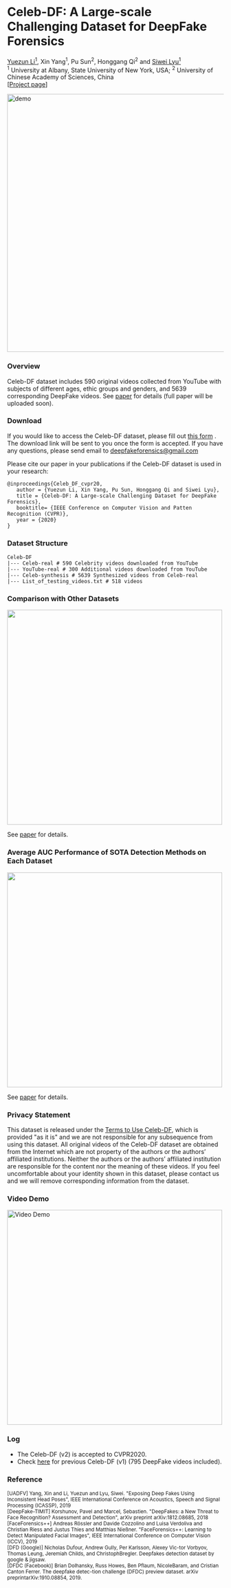 # Celeb-DF: A Large-scale Challenging Dataset for DeepFake Forensics

[Yuezun Li<sup>1</sup>](https://yuezunli.github.io/), 
Xin Yang<sup>1</sup>, Pu Sun<sup>2</sup>, Honggang Qi<sup>2</sup> and [Siwei Lyu<sup>1</sup>](http://www.cs.albany.edu/~lsw/)</br>
<sup>1</sup> University at Albany, State University of New York, USA; 
<sup>2</sup> University of Chinese Academy of Sciences, China</br>
[[Project page](http://www.cs.albany.edu/~lsw/celeb-deepfakeforensics.html)]

<img src="Celeb-DF-v2/demo.png" alt="demo" width="600"/>

### Overview

Celeb-DF dataset includes 590 original videos collected from YouTube with subjects of different ages, ethic groups and genders, and 5639 corresponding DeepFake videos. 
See [paper](https://arxiv.org/abs/1909.12962) for details (full paper will be uploaded soon). 


### Download
If you would like to access the Celeb-DF dataset, 
please fill out [this form](https://forms.gle/2jYBby6y1FBU3u6q9)
. The download link will be sent to you once the form is accepted. If you have any questions, please send email to [deepfakeforensics@gmail.com]() 

Please cite our paper in your publications if the Celeb-DF dataset is used in your research:
```
@inproceedings{Celeb_DF_cvpr20,
   author = {Yuezun Li, Xin Yang, Pu Sun, Honggang Qi and Siwei Lyu},
   title = {Celeb-DF: A Large-scale Challenging Dataset for DeepFake Forensics},
   booktitle= {IEEE Conference on Computer Vision and Patten Recognition (CVPR)},
   year = {2020}
}
```

### Dataset Structure
```commandline
Celeb-DF
|--- Celeb-real # 590 Celebrity videos downloaded from YouTube
|--- YouTube-real # 300 Additional videos downloaded from YouTube
|--- Celeb-synthesis # 5639 Synthesized videos from Celeb-real
|--- List_of_testing_videos.txt # 518 videos
```
### Comparison with Other Datasets
<img src="Celeb-DF-v2/basic_info.png" alt="" width="500"/>

See [paper](https://arxiv.org/abs/1909.12962) for details.

### Average AUC Performance of SOTA Detection Methods on Each Dataset
<img src="Celeb-DF-v2/avg_auc.jpg" alt="" width="500"/>

See [paper](https://arxiv.org/abs/1909.12962) for details.

### Privacy Statement
This dataset is released under the [Terms to Use Celeb-DF](https://forms.gle/2jYBby6y1FBU3u6q9), which
is provided "as it is" and we are not responsible for any subsequence from using this dataset.
All original videos of the Celeb-DF dataset are obtained from the Internet which
are not property of the authors or the authors’ affiliated institutions. Neither the
authors or the authors’ affiliated institution are responsible for the content nor the
meaning of these videos. If you feel uncomfortable about your identity shown in this dataset, please contact us and we will 
remove corresponding information from the dataset. 


### Video Demo

<a href="https://youtu.be/vLTiluewGQY">
<img src="src/cover.png" width="500" title="Video Demo" alt="Video Demo">
</a>

### Log

* The Celeb-DF (v2) is accepted to CVPR2020.
* Check [here](Celeb-DF-v1/README.md) for previous Celeb-DF (v1) (795 DeepFake videos included). 

### Reference
<sub>
[UADFV] Yang, Xin and Li, Yuezun and Lyu, Siwei. 
"Exposing Deep Fakes Using Inconsistent Head Poses",
IEEE International Conference on Acoustics, Speech and Signal Processing (ICASSP), 2019 
</br>
[DeepFake-TIMIT] Korshunov, Pavel and Marcel, Sebastien.
"DeepFakes: a New Threat to Face Recognition? Assessment and Detection",
arXiv preprint arXiv:1812.08685, 2018 </br>
[FaceForensics++] Andreas Rössler and Davide Cozzolino and Luisa Verdoliva and Christian Riess and Justus Thies and Matthias Nießner.
"FaceForensics++: Learning to Detect Manipulated Facial Images",
IEEE International Conference on Computer Vision (ICCV), 2019
</br>
[DFD (Google)] Nicholas Dufour, Andrew Gully, Per Karlsson, Alexey Vic-tor Vorbyov, Thomas Leung, Jeremiah Childs, and ChristophBregler. 
Deepfakes detection dataset by google & jigsaw.
</br>
[DFDC (Facebook)] Brian   Dolhansky,    Russ   Howes,    Ben   Pflaum, NicoleBaram,  and  Cristian  Canton  Ferrer.    The  deepfake  detec-tion  challenge  (DFDC)  preview  dataset.
arXiv  preprintarXiv:1910.08854, 2019.


</sub>

